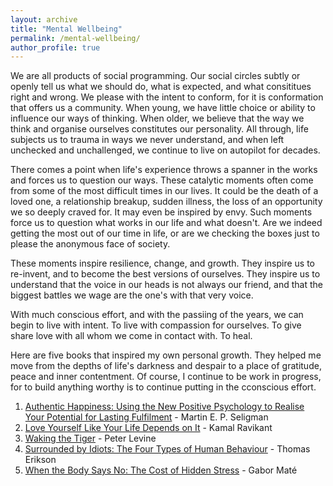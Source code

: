 ```yaml
---
layout: archive
title: "Mental Wellbeing"
permalink: /mental-wellbeing/
author_profile: true
---
```


We are all products of social programming. Our social circles subtly or openly tell us what we should do, what is expected, and what consititues right and wrong. We please with the intent to conform, for it is conformation that offers us a community. When young, we have little choice or ability to influence our ways of thinking. When older, we believe that the way we think and organise ourselves constitutes our personality. All through, life subjects us to trauma in ways we never understand, and when left unchecked and unchallenged, we continue to live on autopilot for decades.

There comes a point when life's experience throws a spanner in the works and forces us to question our ways. These catalytic moments often come from some of the most difficult times in our lives. It could be the death of a loved one, a relationship breakup, sudden illness, the loss of an opportunity we so deeply craved for. It may even be inspired by envy. Such moments force us to question what works in our life and what doesn't. Are we indeed getting the most out of our time in life, or are we checking the boxes just to please the anonymous face of society. 

These moments inspire resilience, change, and growth. They inspire us to re-invent, and to become the best versions of ourselves. They inspire us to understand that the voice in our heads is not always our friend, and that the biggest battles we wage are the one's with that very voice.

With much conscious effort, and with the passiing of the years, we can begin to live with intent. To live with compassion for ourselves. To give share love with all whom we come in contact with. To heal.

Here are five books that inspired my own personal growth. They helped me move from the depths of life's darkness and despair to a place of gratitude, peace and inner contentment. Of course, I continue to be work in progress, for to build anything worthy is to continue putting in the cconscious effort.

1. [Authentic Happiness: Using the New Positive Psychology to Realise Your Potential for Lasting Fulfilment](https://www.waterstones.com/book/authentic-happiness/martin-seligman/9781857886771) - Martin E. P. Seligman
2. [Love Yourself Like Your Life Depends on It](https://kamal.blog/book/) - Kamal Ravikant
3. [Waking the Tiger](https://www.waterstones.com/book/waking-the-tiger-healing-trauma/peter-a-levine/ann-frederick/9781556432330) - Peter Levine
4. [Surrounded by Idiots: The Four Types of Human Behaviour](https://www.surroundedbyidiots.com/en/books/surrounded-by-idiots/) - Thomas Erikson
5. [When the Body Says No: The Cost of Hidden Stress](https://drgabormate.com/book/when-the-body-says-no/) - Gabor Maté

